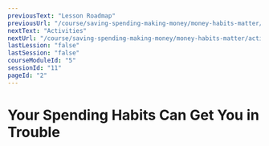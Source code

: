 ```yaml
---
previousText: "Lesson Roadmap"
previousUrl: "/course/saving-spending-making-money/money-habits-matter/roadmap"
nextText: "Activities"
nextUrl: "/course/saving-spending-making-money/money-habits-matter/activities"
lastLession: "false"
lastSession: "false"
courseModuleId: "5"
sessionId: "11"
pageId: "2"
---
```



# Your Spending Habits Can Get You in Trouble
<sparkle-animation-player src="./animation/m2l2.js" composition="85BEB3849B29B243BB5FDF107B98B81A"></sparkle-animation-player>
